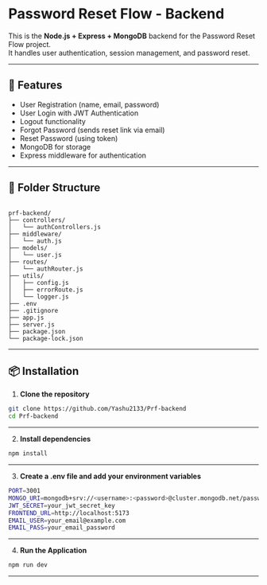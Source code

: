 # Password Reset Flow - Backend

This is the **Node.js + Express + MongoDB** backend for the Password Reset Flow project.  
It handles user authentication, session management, and password reset.

---

## 🚀 Features

- User Registration (name, email, password)
- User Login with JWT Authentication
- Logout functionality
- Forgot Password (sends reset link via email)
- Reset Password (using token)
- MongoDB for storage
- Express middleware for authentication

---

## 📂 Folder Structure

```

prf-backend/
├── controllers/
│   └── authControllers.js
├── middleware/
│   └── auth.js
├── models/
│   └── user.js
├── routes/
│   └── authRouter.js
├── utils/
│   ├── config.js
│   ├── errorRoute.js
│   └── logger.js
├── .env
├── .gitignore
├── app.js
├── server.js
├── package.json
└── package-lock.json

```

---

## 📦 Installation

1. **Clone the repository**

```bash
git clone https://github.com/Yashu2133/Prf-backend
cd Prf-backend
```
---

2. **Install dependencies**

```bash
npm install
```

---

3. **Create a .env file and add your environment variables**

```bash
PORT=3001
MONGO_URI=mongodb+srv://<username>:<password>@cluster.mongodb.net/password-reset
JWT_SECRET=your_jwt_secret_key
FRONTEND_URL=http://localhost:5173
EMAIL_USER=your_email@example.com
EMAIL_PASS=your_email_password
```
---

4. **Run the Application**

```bash
npm run dev
```

---